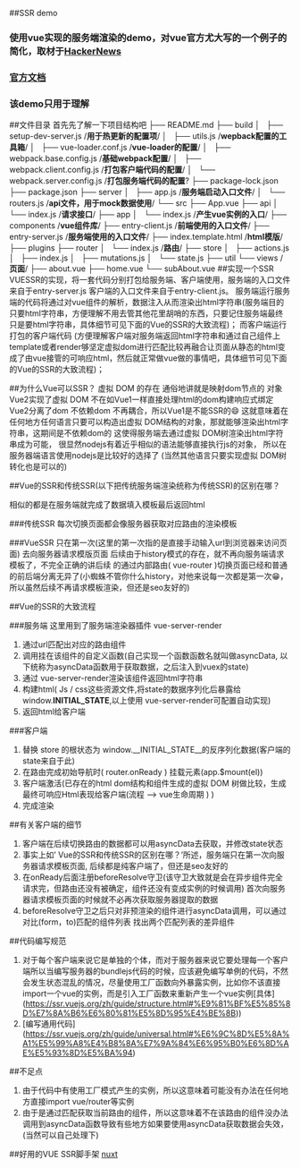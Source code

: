 ##SSR demo
### 使用vue实现的服务端渲染的demo，对vue官方尤大写的一个例子的简化，取材于[HackerNews](https://cn.vuejs.org/v2/examples/hackernews.html)
### [官方文档](https://ssr.vuejs.org/zh/#%E4%BB%80%E4%B9%88%E6%98%AF%E6%9C%8D%E5%8A%A1%E5%99%A8%E7%AB%AF%E6%B8%B2%E6%9F%93-ssr-%EF%BC%9F)
### 该demo只用于理解

##文件目录
首先先了解一下项目结构吧
├── README.md
├── build
│   ├── setup-dev-server.js /**用于热更新的配置项**/
│   ├── utils.js /**wepback配置的工具箱**/
│   ├── vue-loader.conf.js /**vue-loader的配置**/
│   ├── webpack.base.config.js /**基础webpack配置**/
│   ├── webpack.client.config.js /**打包客户端代码的配置**/
│   └── webpack.server.config.js /**打包服务端代码的配置**?
├── package-lock.json
├── package.json
├── server
│   ├── app.js /**服务端启动入口文件**/
│   └── routers.js /**api文件，用于mock数据使用**/
└── src
    ├── App.vue 
    ├── api
    │   └── index.js /**请求接口**/
    ├── app
    │   └── index.js /**产生vue实例的入口**/
    ├── components /**vue组件库**/
    ├── entry-client.js /**前端使用的入口文件**/
    ├── entry-server.js /**服务端使用的入口文件**/
    ├── index.template.html /**html模版**/
    ├── plugins 
    ├── router
    │   └── index.js /**路由**/
    ├── store
    │   ├── actions.js 
    │   ├── index.js
    │   ├── mutations.js
    │   └── state.js
    ├── util
    └── views /**页面**/
        ├── about.vue
        ├── home.vue
        └── subAbout.vue
##实现一个SSR
VUESSR的实现，将一套代码分别打包给服务端、客户端使用，服务端的入口文件来自于entry-server.js
客户端的入口文件来自于entry-client.js。
服务端运行服务端的代码将通过对vue组件的解析，数据注入从而渲染出html字符串(服务端目的只要html字符串，方便理解不用去管其他花里胡哨的东西，只要记住服务端最终只是要html字符串，具体细节可见下面的Vue的SSR的大致流程)；
而客户端运行打包的客户端代码
(方便理解客户端对服务端返回html字符串和通过自己组件上template或者render够坚定虚拟dom进行匹配比较再融合让页面从静态的html变成了由vue接管的可响应html，然后就正常做vue做的事情吧，具体细节可见下面的Vue的SSR的大致流程)；

##为什么Vue可以SSR？
虚拟 DOM 的存在
通俗地讲就是映射dom节点的 对象   
Vue2实现了虚拟 DOM 不在如Vue1一样直接处理html的dom构建响应式绑定
Vue2分离了dom 不依赖dom 不再耦合，所以Vue1是不能SSR的😄
这就意味着在任何地方任何语言只要可以构造出虚拟 DOM结构的对象，那就能够渲染出html字符串，这期间是不依赖dom的
这使得服务端去通过虚拟 DOM树渲染出html字符串成为可能，
很显然nodejs有着近乎相似的语法能够直接执行js的对象，
所以在服务器端语言使用nodejs是比较好的选择了
(当然其他语言只要实现虚拟 DOM树转化也是可以的)

##Vue的SSR和传统SSR(以下把传统服务端渲染统称为传统SSR)的区别在哪？

相似的都是在服务端就完成了数据填入模板最后返回html

###传统SSR
每次切换页面都会像服务器获取对应路由的渲染模板

###VueSSR
只在第一次(这里的第一次指的是直接手动输入url到浏览器来访问页面)
去向服务器请求模版页面
后续由于history模式的存在，就不再向服务端请求模板了，不完全正确的讲后续
的通过内部路由( vue-router )切换页面已经和普通的前后端分离无异了(小蜘蛛不管你什么history，对他来说每一次都是第一次😁，所以虽然后续不再请求模板渲染，但还是seo友好的)

##Vue的SSR的大致流程

###服务端
  这里用到了服务端渲染器插件  vue-server-render

1. 通过url匹配出对应的路由组件 
2. 调用挂在该组件的自定义函数(自己实现一个函数函数名就叫做asyncData, 以下统称为asyncData函数用于获取数据，之后注入到vuex的state) 
3. 通过 vue-server-render渲染该组件返回html字符串
4. 构建html( Js / css这些资源文件,将state的数据序列化后暴露给window.__INITIAL_STATE__,以上使用 vue-server-render可配置自动实现)
5. 返回html给客户端

###客户端
1. 替换 store 的根状态为 window.__INITIAL_STATE__的反序列化数据(客户端的state来自于此) 
2. 在路由完成初始导航时( router.onReady ) 挂载元素(app.$mount(el)) 
3. 客户端激活(已存在的html dom结构和组件生成的虚拟 DOM 树做比较，生成最终可响应Html表现给客户端(流程 —> vue生命周期 ) )
4. 完成渲染

##有关客户端的细节
1. 客户端在后续切换路由的数据都可以用asyncData去获取，并修改state状态
2. 事实上如’ Vue的SSR和传统SSR的区别在哪？’所述，服务端只在第一次向服务器请求模板页面, 后续都是纯客户端了，但还是seo友好的
3. 在onReady后面注册beforeResolve守卫(该守卫大致就是会在异步组件完全请求完，但路由还没有被确定，组件还没有变成实例的时候调用) 首次向服务器请求模板页面的时候就不必再次获取服务器提取的数据
4. beforeResolve守卫之后只对非预渲染的组件进行asyncData调用，可以通过对比(form，to)匹配的组件列表 找出两个匹配列表的差异组件

##代码编写规范

1. 对于每个客户端来说它是单独的个体，而对于服务器来说它要处理每一个客户端所以当编写服务器的bundlejs代码的时候，应该避免编写单例的代码，不然会发生状态混乱的情况，尽量使用工厂函数向外暴露实例，比如你不该直接import一个vue的实例，而是引入工厂函数来重新产生一个vue实例[具体] (https://ssr.vuejs.org/zh/guide/structure.html#%E9%81%BF%E5%85%8D%E7%8A%B6%E6%80%81%E5%8D%95%E4%BE%8B))
2. [编写通用代码] (https://ssr.vuejs.org/zh/guide/universal.html#%E6%9C%8D%E5%8A%A1%E5%99%A8%E4%B8%8A%E7%9A%84%E6%95%B0%E6%8D%AE%E5%93%8D%E5%BA%94)

##不足点
1. 由于代码中有使用工厂模式产生的实例，所以这意味着可能没有办法在任何地方直接import vue/router等实例
2. 由于是通过匹配获取当前路由的组件，所以这意味着不在该路由的组件没办法调用到asyncData函数导致有些地方如果要使用asyncData获取数据会失效，(当然可以自己处理下)


##好用的VUE SSR脚手架
[nuxt](https://nuxtjs.org/)










